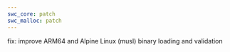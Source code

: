 ```yaml
---
swc_core: patch
swc_malloc: patch
---
```


fix: improve ARM64 and Alpine Linux (musl) binary loading and validation
